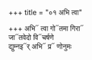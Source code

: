 +++
title = "०१ अभि त्वा"

+++
अभि᳓ त्वा गो᳓तमा गिरा᳓  
जा᳓तवेदो वि᳓चर्षणे  
द्युम्नइ᳓र् अभि᳓ प्र᳓ णोनुमः